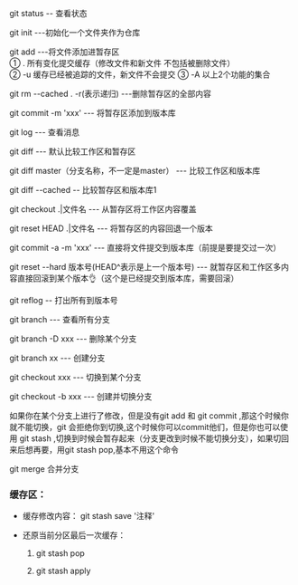git status -- 查看状态

git init ---初始化一个文件夹作为仓库

git add ---将文件添加进暂存区  
 ① .  所有变化提交缓存（修改文件和新文件 不包括被删除文件）  
 ② -u 缓存已经被追踪的文件，新文件不会提交
 ③ -A   以上2个功能的集合

git rm --cached . -r(表示递归) ---删除暂存区的全部内容

git commit -m 'xxx' --- 将暂存区添加到版本库

git log --- 查看消息

git diff --- 默认比较工作区和暂存区

git diff master（分支名称，不一定是master） --- 比较工作区和版本库

git diff --cached -- 比较暂存区和版本库1

git checkout .|文件名 --- 从暂存区将工作区内容覆盖

git reset HEAD .|文件名 --- 将暂存区的内容回退一个版本

git commit -a -m 'xxx' --- 直接将文件提交到版本库（前提是要提交过一次）

git reset --hard 版本号(HEAD^表示是上一个版本号) --- 就暂存区和工作区多内容直接回滚到某个版本👌（这个是已经提交到版本库，需要回滚）

git reflog -- 打出所有到版本号

git branch --- 查看所有分支

git branch -D xxx --- 删除某个分支

git branch xx --- 创建分支

git checkout xxx --- 切换到某个分支

git checkout -b xxx --- 创建并切换分支

如果你在某个分支上进行了修改，但是没有git add 和 git commit ,那这个时候你就不能切换，git 会拒绝你到切换,这个时候你可以commit他们，但是你也可以使用 git stash ,切换到时候会暂存起来（分支更改到时候不能切换分支），如果切回来后想再要，用git stash pop,基本不用这个命令

git merge 合并分支



### 缓存区：

- 缓存修改内容： git stash save  '注释'

- 还原当前分区最后一次缓存：

  1. git stash pop

  2. git stash apply

     


